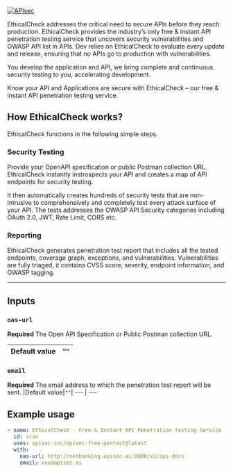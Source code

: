 [![APIsec](https://cloud.fxlabs.io/assets/images/logo.png)](https://www.apisec.ai/product)

EthicalCheck addresses the critical need to secure APIs before they reach production. EthicalCheck provides the industry’s only free & instant API penetration testing service that uncovers security vulnerabilities and OWASP API list in APIs. Dev relies on EthicalCheck to evaluate every update and release, ensuring that no APIs go to production with vulnerabilities.

You develop the application and API, we bring complete and continuous security testing to you, accelerating development. 

Know your API and Applications are secure with EthicalCheck – our free & instant API penetration testing service. 

## How EthicalCheck works?
EthicalCheck functions in the following simple steps.

### Security Testing
Provide your OpenAPI specification or public Postman collection URL. EthicalCheck instantly instrospects your API and creates a map of API endpoints for security testing.

It then automatically creates hundreds of security tests that are non-intrusive to comprehensively and completely test every attack surface of your API. The tests addresses the OWASP API Security categories including OAuth 2.0, JWT, Rate Limit, CORS etc.

### Reporting

EthicalCheck generates penetration test report that includes all the tested endpoints, coverage graph, exceptions, and vulnerabilities. Vulnerabilities are fully triaged, it contains CVSS score, severity, endpoint information, and OWASP tagging.

___

## Inputs

### `oas-url`
**Required** The Open API Specification or Public Postman collection URL.

|Default value|`""`|
--- | ---

### `email`
**Required** The email address to which the penetration test report will be sent.
|Default value|`""`|
--- | ---

## Example usage

```yaml
- name: EthicalCheck - Free & Instant API Penetration Testing Service
  id: scan
  uses: apisec-inc/apisec-free-pentest@latest
  with:
    oas-url: http://netbanking.apisec.ai:8080/v2/api-docs
    email: xxx@apisec.ai
```
